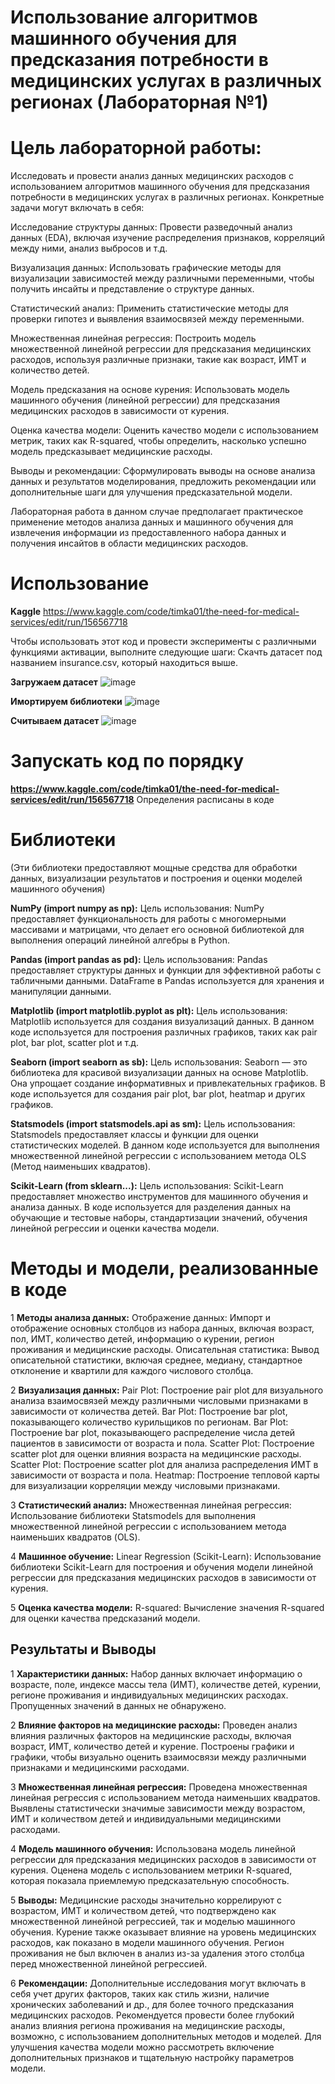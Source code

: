 # Использование алгоритмов машинного обучения для предсказания потребности в медицинских услугах в различных регионах (Лабораторная №1)

# Цель лабораторной работы:
Исследовать и провести анализ данных медицинских расходов с использованием алгоритмов машинного обучения для предсказания потребности в медицинских услугах в различных регионах. Конкретные задачи могут включать в себя:

Исследование структуры данных: Провести разведочный анализ данных (EDA), включая изучение распределения признаков, корреляций между ними, анализ выбросов и т.д.

Визуализация данных: Использовать графические методы для визуализации зависимостей между различными переменными, чтобы получить инсайты и представление о структуре данных.

Статистический анализ: Применить статистические методы для проверки гипотез и выявления взаимосвязей между переменными.

Множественная линейная регрессия: Построить модель множественной линейной регрессии для предсказания медицинских расходов, используя различные признаки, такие как возраст, ИМТ и количество детей.

Модель предсказания на основе курения: Использовать модель машинного обучения (линейной регрессии) для предсказания медицинских расходов в зависимости от курения.

Оценка качества модели: Оценить качество модели с использованием метрик, таких как R-squared, чтобы определить, насколько успешно модель предсказывает медицинские расходы.

Выводы и рекомендации: Сформулировать выводы на основе анализа данных и результатов моделирования, предложить рекомендации или дополнительные шаги для улучшения предсказательной модели.

Лабораторная работа в данном случае предполагает практическое применение методов анализа данных и машинного обучения для извлечения информации из предоставленного набора данных и получения инсайтов в области медицинских расходов.
# Использование
**Kaggle**
https://www.kaggle.com/code/timka01/the-need-for-medical-services/edit/run/156567718

Чтобы использовать этот код и провести эксперименты с различными функциями активации, выполните следующие шаги:
Скачть датасет под названием insurance.csv, который находиться выше.

**Загружаем датасет**
![image](https://github.com/TimerbaevF/-/assets/114729066/64ec34c8-2d97-4311-8cce-cac243685ce7)

**Имортируем библиотеки**
![image](https://github.com/TimerbaevF/-/assets/114729066/a845ee8f-4981-4d17-90f7-0c8c19cc5755)

**Считываем датасет**
![image](https://github.com/TimerbaevF/-/assets/114729066/ea17d3a6-bd45-4f82-b88b-4a3cf3735e35)

# Запускать код по порядку
**https://www.kaggle.com/code/timka01/the-need-for-medical-services/edit/run/156567718**
Определения расписаны в коде
# Библиотеки
(Эти библиотеки предоставляют мощные средства для обработки данных, визуализации результатов и построения и оценки моделей машинного обучения)

  **NumPy (import numpy as np):**
Цель использования: NumPy предоставляет функциональность для работы с многомерными массивами и матрицами, что делает его основной библиотекой для выполнения операций линейной алгебры в Python.

  **Pandas (import pandas as pd):**
Цель использования: Pandas предоставляет структуры данных и функции для эффективной работы с табличными данными. DataFrame в Pandas используется для хранения и манипуляции данными.

  **Matplotlib (import matplotlib.pyplot as plt):**
Цель использования: Matplotlib используется для создания визуализаций данных. В данном коде используется для построения различных графиков, таких как pair plot, bar plot, scatter plot и т.д.

  **Seaborn (import seaborn as sb):**
Цель использования: Seaborn — это библиотека для красивой визуализации данных на основе Matplotlib. Она упрощает создание информативных и привлекательных графиков. В коде используется для создания pair plot, bar plot, heatmap и других графиков.

  **Statsmodels (import statsmodels.api as sm):**
Цель использования: Statsmodels предоставляет классы и функции для оценки статистических моделей. В данном коде используется для выполнения множественной линейной регрессии с использованием метода OLS (Метод наименьших квадратов).

  **Scikit-Learn (from sklearn...):**
Цель использования: Scikit-Learn предоставляет множество инструментов для машинного обучения и анализа данных. В коде используется для разделения данных на обучающие и тестовые наборы, стандартизации значений, обучения линейной регрессии и оценки качества модели.
# Методы и модели, реализованные в коде

 1 **Методы анализа данных:**
Отображение данных: Импорт и отображение основных столбцов из набора данных, включая возраст, пол, ИМТ, количество детей, информацию о курении, регион проживания и медицинские расходы.
Описательная статистика: Вывод описательной статистики, включая среднее, медиану, стандартное отклонение и квартили для каждого числового столбца.

 2 **Визуализация данных:**
Pair Plot: Построение pair plot для визуального анализа взаимосвязей между различными числовыми признаками в зависимости от количества детей.
Bar Plot: Построение bar plot, показывающего количество курильщиков по регионам.
Bar Plot: Построение bar plot, показывающего распределение числа детей пациентов в зависимости от возраста и пола.
Scatter Plot: Построение scatter plot для оценки влияния возраста на медицинские расходы.
Scatter Plot: Построение scatter plot для анализа распределения ИМТ в зависимости от возраста и пола.
Heatmap: Построение тепловой карты для визуализации корреляции между числовыми признаками.

 3 **Статистический анализ:**
Множественная линейная регрессия: Использование библиотеки Statsmodels для выполнения множественной линейной регрессии с использованием метода наименьших квадратов (OLS).

 4 **Машинное обучение:**
Linear Regression (Scikit-Learn): Использование библиотеки Scikit-Learn для построения и обучения модели линейной регрессии для предсказания медицинских расходов в зависимости от курения.

 5 **Оценка качества модели:**
R-squared: Вычисление значения R-squared для оценки качества предсказаний модели.
## Результаты и Выводы

1 **Характеристики данных:**
Набор данных включает информацию о возрасте, поле, индексе массы тела (ИМТ), количестве детей, курении, регионе проживания и индивидуальных медицинских расходах.
Пропущенных значений в данных не обнаружено.

2 **Влияние факторов на медицинские расходы:**
Проведен анализ влияния различных факторов на медицинские расходы, включая возраст, ИМТ, количество детей и курение.
Построены графики и графики, чтобы визуально оценить взаимосвязи между различными признаками и медицинскими расходами.

3 **Множественная линейная регрессия:**
Проведена множественная линейная регрессия с использованием метода наименьших квадратов.
Выявлены статистически значимые зависимости между возрастом, ИМТ и количеством детей и индивидуальными медицинскими расходами.

4 **Модель машинного обучения:**
Использована модель линейной регрессии для предсказания медицинских расходов в зависимости от курения.
Оценена модель с использованием метрики R-squared, которая показала приемлемую предсказательную способность.

5 **Выводы:**
Медицинские расходы значительно коррелируют с возрастом, ИМТ и количеством детей, что подтверждено как множественной линейной регрессией, так и моделью машинного обучения.
Курение также оказывает влияние на уровень медицинских расходов, как показано в модели машинного обучения.
Регион проживания не был включен в анализ из-за удаления этого столбца перед множественной линейной регрессией.

6 **Рекомендации:**
Дополнительные исследования могут включать в себя учет других факторов, таких как стиль жизни, наличие хронических заболеваний и др., для более точного предсказания медицинских расходов.
Рекомендуется провести более глубокий анализ влияния региона проживания на медицинские расходы, возможно, с использованием дополнительных методов и моделей.
Для улучшения качества модели можно рассмотреть включение дополнительных признаков и тщательную настройку параметров модели.
